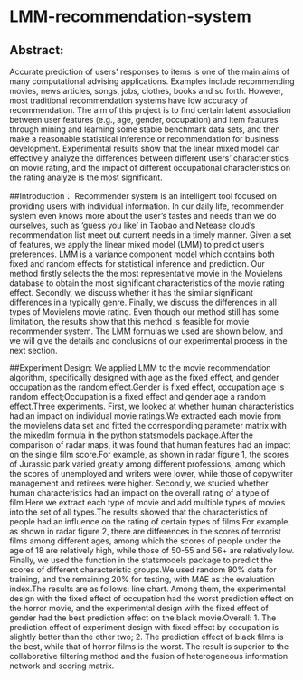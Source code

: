 # LMM-recommendation-system

## Abstract:
Accurate prediction of users' responses to items is one of the main aims of many computational advising applications. Examples include recommending movies, news articles, songs, jobs, clothes, books and so forth. However, most traditional recommendation systems have low accuracy of recommendation. The aim of this project is to find certain latent association between user features (e.g., age, gender, occupation) and item features through mining and learning some stable benchmark data sets, and then make a reasonable statistical inference or recommendation for business development. Experimental results show that the linear mixed model can effectively analyze the differences between different users’ characteristics on movie rating, and the impact of different occupational characteristics on the rating analyze is the most significant.

##Introduction：
Recommender system is an intelligent tool focused on providing users with individual information. In our daily life, recommender system even knows more about the user’s tastes and needs than we do ourselves, such as ‘guess you like’ in Taobao and Netease cloud’s recommendation list meet out current needs in a timely manner. Given a set of features, we apply the linear mixed model (LMM) to predict user’s preferences. LMM is a variance component model which contains both fixed and random effects for statistical inference and prediction. Our method firstly selects the the most representative movie in the Movielens database to obtain the most significant characteristics of the movie rating effect. Secondly, we discuss whether it has the similar significant differences in a typically genre. Finally, we discuss the differences in all types of Movielens movie rating. Even though our method still has some limitation, the results show that this method is feasible for movie recommender system. The LMM formulas we used are shown below, and we will give the details and conclusions of our experimental process in the next section.

##Experiment Design:
We applied LMM to the movie recommendation algorithm, specifically designed with age as the fixed effect, and gender occupation as the random effect.Gender is fixed effect, occupation age is random effect;Occupation is a fixed effect and gender age a random effect.Three experiments.
First, we looked at whether human characteristics had an impact on individual movie ratings.We extracted each movie from the movielens data set and fitted the corresponding parameter matrix with the mixedlm formula in the python statsmodels package.After the comparison of radar maps, it was found that human features had an impact on the single film score.For example, as shown in radar figure 1, the scores of Jurassic park varied greatly among different professions, among which the scores of unemployed and writers were lower, while those of copywriter management and retirees were higher.
Secondly, we studied whether human characteristics had an impact on the overall rating of a type of film.Here we extract each type of movie and add multiple types of movies into the set of all types.The results showed that the characteristics of people had an influence on the rating of certain types of films.For example, as shown in radar figure 2, there are differences in the scores of terrorist films among different ages, among which the scores of people under the age of 18 are relatively high, while those of 50-55 and 56+ are relatively low.
Finally, we used the function in the statsmodels package to predict the scores of different characteristic groups.We used random 80% data for training, and the remaining 20% for testing, with MAE as the evaluation index.The results are as follows: line chart.
Among them, the experimental design with the fixed effect of occupation had the worst prediction effect on the horror movie, and the experimental design with the fixed effect of gender had the best prediction effect on the black movie.Overall: 1. The prediction effect of experiment design with fixed effect by occupation is slightly better than the other two; 2. The prediction effect of black films is the best, while that of horror films is the worst.
The result is superior to the collaborative filtering method and the fusion of heterogeneous information network and scoring matrix.
